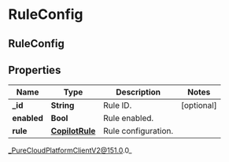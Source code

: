 # RuleConfig

## RuleConfig

## Properties

|Name | Type | Description | Notes|
|------------ | ------------- | ------------- | -------------|
| **_id** | **String** | Rule ID. | [optional] |
| **enabled** | **Bool** | Rule enabled. | |
| **rule** | [**CopilotRule**](CopilotRule) | Rule configuration. | |



_PureCloudPlatformClientV2@151.0.0_
